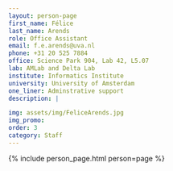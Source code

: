 ```yaml
---
layout: person-page
first_name: Félice 
last_name: Arends
role: Office Assistant
email: f.e.arends@uva.nl
phone: +31 20 525 7884
office: Science Park 904, Lab 42, L5.07
lab: AMLab and Delta Lab
institute: Informatics Institute
university: University of Amsterdam
one_liner: Adminstrative support
description: |

img: assets/img/FeliceArends.jpg
img_promo: 
order: 3
category: Staff 
---
```


{% include person_page.html person=page %}
